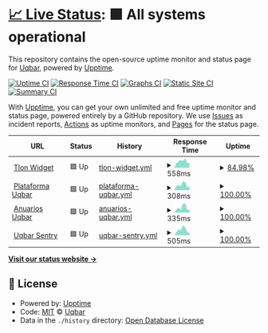 # [📈 Live Status](https://uqbar-dev.github.io/upptime): <!--live status--> **🟩 All systems operational**

This repository contains the open-source uptime monitor and status page for [Uqbar](https://www.uqbar.com.br), powered by [Upptime](https://github.com/upptime/upptime).

[![Uptime CI](https://github.com/uqbar-dev/upptime/workflows/Uptime%20CI/badge.svg)](https://github.com/uqbar-dev/upptime/actions?query=workflow%3A%22Uptime+CI%22)
[![Response Time CI](https://github.com/uqbar-dev/upptime/workflows/Response%20Time%20CI/badge.svg)](https://github.com/uqbar-dev/upptime/actions?query=workflow%3A%22Response+Time+CI%22)
[![Graphs CI](https://github.com/uqbar-dev/upptime/workflows/Graphs%20CI/badge.svg)](https://github.com/uqbar-dev/upptime/actions?query=workflow%3A%22Graphs+CI%22)
[![Static Site CI](https://github.com/uqbar-dev/upptime/workflows/Static%20Site%20CI/badge.svg)](https://github.com/uqbar-dev/upptime/actions?query=workflow%3A%22Static+Site+CI%22)
[![Summary CI](https://github.com/uqbar-dev/upptime/workflows/Summary%20CI/badge.svg)](https://github.com/uqbar-dev/upptime/actions?query=workflow%3A%22Summary+CI%22)

With [Upptime](https://upptime.js.org), you can get your own unlimited and free uptime monitor and status page, powered entirely by a GitHub repository. We use [Issues](https://github.com/uqbar-dev/upptime/issues) as incident reports, [Actions](https://github.com/uqbar-dev/upptime/actions) as uptime monitors, and [Pages](https://uqbar-dev.github.io/upptime) for the status page.

<!--start: status pages-->
<!-- This summary is generated by Upptime (https://github.com/upptime/upptime) -->
<!-- Do not edit this manually, your changes will be overwritten -->
<!-- prettier-ignore -->
| URL | Status | History | Response Time | Uptime |
| --- | ------ | ------- | ------------- | ------ |
| <img alt="" src="https://icons.duckduckgo.com/ip3/www.tlon.com.br.ico" height="13"> [Tlon Widget](https://www.tlon.com.br/index.php?option=com_widgets&usrid=0GZYWbGpezpMMLkcOBVUnDeIgxtaTKAOQzh&usrkey=h2nxBiINVtYxDZOXIr3qYufZipZwBt9iQnB) | 🟩 Up | [tlon-widget.yml](https://github.com/uqbar-dev/upptime/commits/HEAD/history/tlon-widget.yml) | <details><summary><img alt="Response time graph" src="./graphs/tlon-widget/response-time-week.png" height="20"> 558ms</summary><br><a href="https://uqbar-dev.github.io/upptime/history/tlon-widget"><img alt="Response time 601" src="https://img.shields.io/endpoint?url=https%3A%2F%2Fraw.githubusercontent.com%2Fuqbar-dev%2Fupptime%2FHEAD%2Fapi%2Ftlon-widget%2Fresponse-time.json"></a><br><a href="https://uqbar-dev.github.io/upptime/history/tlon-widget"><img alt="24-hour response time 440" src="https://img.shields.io/endpoint?url=https%3A%2F%2Fraw.githubusercontent.com%2Fuqbar-dev%2Fupptime%2FHEAD%2Fapi%2Ftlon-widget%2Fresponse-time-day.json"></a><br><a href="https://uqbar-dev.github.io/upptime/history/tlon-widget"><img alt="7-day response time 558" src="https://img.shields.io/endpoint?url=https%3A%2F%2Fraw.githubusercontent.com%2Fuqbar-dev%2Fupptime%2FHEAD%2Fapi%2Ftlon-widget%2Fresponse-time-week.json"></a><br><a href="https://uqbar-dev.github.io/upptime/history/tlon-widget"><img alt="30-day response time 580" src="https://img.shields.io/endpoint?url=https%3A%2F%2Fraw.githubusercontent.com%2Fuqbar-dev%2Fupptime%2FHEAD%2Fapi%2Ftlon-widget%2Fresponse-time-month.json"></a><br><a href="https://uqbar-dev.github.io/upptime/history/tlon-widget"><img alt="1-year response time 601" src="https://img.shields.io/endpoint?url=https%3A%2F%2Fraw.githubusercontent.com%2Fuqbar-dev%2Fupptime%2FHEAD%2Fapi%2Ftlon-widget%2Fresponse-time-year.json"></a></details> | <details><summary><a href="https://uqbar-dev.github.io/upptime/history/tlon-widget">84.98%</a></summary><a href="https://uqbar-dev.github.io/upptime/history/tlon-widget"><img alt="All-time uptime 98.84%" src="https://img.shields.io/endpoint?url=https%3A%2F%2Fraw.githubusercontent.com%2Fuqbar-dev%2Fupptime%2FHEAD%2Fapi%2Ftlon-widget%2Fuptime.json"></a><br><a href="https://uqbar-dev.github.io/upptime/history/tlon-widget"><img alt="24-hour uptime 50.65%" src="https://img.shields.io/endpoint?url=https%3A%2F%2Fraw.githubusercontent.com%2Fuqbar-dev%2Fupptime%2FHEAD%2Fapi%2Ftlon-widget%2Fuptime-day.json"></a><br><a href="https://uqbar-dev.github.io/upptime/history/tlon-widget"><img alt="7-day uptime 84.98%" src="https://img.shields.io/endpoint?url=https%3A%2F%2Fraw.githubusercontent.com%2Fuqbar-dev%2Fupptime%2FHEAD%2Fapi%2Ftlon-widget%2Fuptime-week.json"></a><br><a href="https://uqbar-dev.github.io/upptime/history/tlon-widget"><img alt="30-day uptime 96.54%" src="https://img.shields.io/endpoint?url=https%3A%2F%2Fraw.githubusercontent.com%2Fuqbar-dev%2Fupptime%2FHEAD%2Fapi%2Ftlon-widget%2Fuptime-month.json"></a><br><a href="https://uqbar-dev.github.io/upptime/history/tlon-widget"><img alt="1-year uptime 98.84%" src="https://img.shields.io/endpoint?url=https%3A%2F%2Fraw.githubusercontent.com%2Fuqbar-dev%2Fupptime%2FHEAD%2Fapi%2Ftlon-widget%2Fuptime-year.json"></a></details>
| <img alt="" src="https://icons.duckduckgo.com/ip3/www.uqbar.com.br.ico" height="13"> [Plataforma Uqbar](https://www.uqbar.com.br) | 🟩 Up | [plataforma-uqbar.yml](https://github.com/uqbar-dev/upptime/commits/HEAD/history/plataforma-uqbar.yml) | <details><summary><img alt="Response time graph" src="./graphs/plataforma-uqbar/response-time-week.png" height="20"> 308ms</summary><br><a href="https://uqbar-dev.github.io/upptime/history/plataforma-uqbar"><img alt="Response time 287" src="https://img.shields.io/endpoint?url=https%3A%2F%2Fraw.githubusercontent.com%2Fuqbar-dev%2Fupptime%2FHEAD%2Fapi%2Fplataforma-uqbar%2Fresponse-time.json"></a><br><a href="https://uqbar-dev.github.io/upptime/history/plataforma-uqbar"><img alt="24-hour response time 217" src="https://img.shields.io/endpoint?url=https%3A%2F%2Fraw.githubusercontent.com%2Fuqbar-dev%2Fupptime%2FHEAD%2Fapi%2Fplataforma-uqbar%2Fresponse-time-day.json"></a><br><a href="https://uqbar-dev.github.io/upptime/history/plataforma-uqbar"><img alt="7-day response time 308" src="https://img.shields.io/endpoint?url=https%3A%2F%2Fraw.githubusercontent.com%2Fuqbar-dev%2Fupptime%2FHEAD%2Fapi%2Fplataforma-uqbar%2Fresponse-time-week.json"></a><br><a href="https://uqbar-dev.github.io/upptime/history/plataforma-uqbar"><img alt="30-day response time 283" src="https://img.shields.io/endpoint?url=https%3A%2F%2Fraw.githubusercontent.com%2Fuqbar-dev%2Fupptime%2FHEAD%2Fapi%2Fplataforma-uqbar%2Fresponse-time-month.json"></a><br><a href="https://uqbar-dev.github.io/upptime/history/plataforma-uqbar"><img alt="1-year response time 287" src="https://img.shields.io/endpoint?url=https%3A%2F%2Fraw.githubusercontent.com%2Fuqbar-dev%2Fupptime%2FHEAD%2Fapi%2Fplataforma-uqbar%2Fresponse-time-year.json"></a></details> | <details><summary><a href="https://uqbar-dev.github.io/upptime/history/plataforma-uqbar">100.00%</a></summary><a href="https://uqbar-dev.github.io/upptime/history/plataforma-uqbar"><img alt="All-time uptime 99.92%" src="https://img.shields.io/endpoint?url=https%3A%2F%2Fraw.githubusercontent.com%2Fuqbar-dev%2Fupptime%2FHEAD%2Fapi%2Fplataforma-uqbar%2Fuptime.json"></a><br><a href="https://uqbar-dev.github.io/upptime/history/plataforma-uqbar"><img alt="24-hour uptime 100.00%" src="https://img.shields.io/endpoint?url=https%3A%2F%2Fraw.githubusercontent.com%2Fuqbar-dev%2Fupptime%2FHEAD%2Fapi%2Fplataforma-uqbar%2Fuptime-day.json"></a><br><a href="https://uqbar-dev.github.io/upptime/history/plataforma-uqbar"><img alt="7-day uptime 100.00%" src="https://img.shields.io/endpoint?url=https%3A%2F%2Fraw.githubusercontent.com%2Fuqbar-dev%2Fupptime%2FHEAD%2Fapi%2Fplataforma-uqbar%2Fuptime-week.json"></a><br><a href="https://uqbar-dev.github.io/upptime/history/plataforma-uqbar"><img alt="30-day uptime 100.00%" src="https://img.shields.io/endpoint?url=https%3A%2F%2Fraw.githubusercontent.com%2Fuqbar-dev%2Fupptime%2FHEAD%2Fapi%2Fplataforma-uqbar%2Fuptime-month.json"></a><br><a href="https://uqbar-dev.github.io/upptime/history/plataforma-uqbar"><img alt="1-year uptime 99.92%" src="https://img.shields.io/endpoint?url=https%3A%2F%2Fraw.githubusercontent.com%2Fuqbar-dev%2Fupptime%2FHEAD%2Fapi%2Fplataforma-uqbar%2Fuptime-year.json"></a></details>
| <img alt="" src="https://icons.duckduckgo.com/ip3/anuarios.uqbar.com.br.ico" height="13"> [Anuarios Uqbar](https://anuarios.uqbar.com.br) | 🟩 Up | [anuarios-uqbar.yml](https://github.com/uqbar-dev/upptime/commits/HEAD/history/anuarios-uqbar.yml) | <details><summary><img alt="Response time graph" src="./graphs/anuarios-uqbar/response-time-week.png" height="20"> 335ms</summary><br><a href="https://uqbar-dev.github.io/upptime/history/anuarios-uqbar"><img alt="Response time 335" src="https://img.shields.io/endpoint?url=https%3A%2F%2Fraw.githubusercontent.com%2Fuqbar-dev%2Fupptime%2FHEAD%2Fapi%2Fanuarios-uqbar%2Fresponse-time.json"></a><br><a href="https://uqbar-dev.github.io/upptime/history/anuarios-uqbar"><img alt="24-hour response time 208" src="https://img.shields.io/endpoint?url=https%3A%2F%2Fraw.githubusercontent.com%2Fuqbar-dev%2Fupptime%2FHEAD%2Fapi%2Fanuarios-uqbar%2Fresponse-time-day.json"></a><br><a href="https://uqbar-dev.github.io/upptime/history/anuarios-uqbar"><img alt="7-day response time 335" src="https://img.shields.io/endpoint?url=https%3A%2F%2Fraw.githubusercontent.com%2Fuqbar-dev%2Fupptime%2FHEAD%2Fapi%2Fanuarios-uqbar%2Fresponse-time-week.json"></a><br><a href="https://uqbar-dev.github.io/upptime/history/anuarios-uqbar"><img alt="30-day response time 324" src="https://img.shields.io/endpoint?url=https%3A%2F%2Fraw.githubusercontent.com%2Fuqbar-dev%2Fupptime%2FHEAD%2Fapi%2Fanuarios-uqbar%2Fresponse-time-month.json"></a><br><a href="https://uqbar-dev.github.io/upptime/history/anuarios-uqbar"><img alt="1-year response time 335" src="https://img.shields.io/endpoint?url=https%3A%2F%2Fraw.githubusercontent.com%2Fuqbar-dev%2Fupptime%2FHEAD%2Fapi%2Fanuarios-uqbar%2Fresponse-time-year.json"></a></details> | <details><summary><a href="https://uqbar-dev.github.io/upptime/history/anuarios-uqbar">100.00%</a></summary><a href="https://uqbar-dev.github.io/upptime/history/anuarios-uqbar"><img alt="All-time uptime 100.00%" src="https://img.shields.io/endpoint?url=https%3A%2F%2Fraw.githubusercontent.com%2Fuqbar-dev%2Fupptime%2FHEAD%2Fapi%2Fanuarios-uqbar%2Fuptime.json"></a><br><a href="https://uqbar-dev.github.io/upptime/history/anuarios-uqbar"><img alt="24-hour uptime 100.00%" src="https://img.shields.io/endpoint?url=https%3A%2F%2Fraw.githubusercontent.com%2Fuqbar-dev%2Fupptime%2FHEAD%2Fapi%2Fanuarios-uqbar%2Fuptime-day.json"></a><br><a href="https://uqbar-dev.github.io/upptime/history/anuarios-uqbar"><img alt="7-day uptime 100.00%" src="https://img.shields.io/endpoint?url=https%3A%2F%2Fraw.githubusercontent.com%2Fuqbar-dev%2Fupptime%2FHEAD%2Fapi%2Fanuarios-uqbar%2Fuptime-week.json"></a><br><a href="https://uqbar-dev.github.io/upptime/history/anuarios-uqbar"><img alt="30-day uptime 100.00%" src="https://img.shields.io/endpoint?url=https%3A%2F%2Fraw.githubusercontent.com%2Fuqbar-dev%2Fupptime%2FHEAD%2Fapi%2Fanuarios-uqbar%2Fuptime-month.json"></a><br><a href="https://uqbar-dev.github.io/upptime/history/anuarios-uqbar"><img alt="1-year uptime 100.00%" src="https://img.shields.io/endpoint?url=https%3A%2F%2Fraw.githubusercontent.com%2Fuqbar-dev%2Fupptime%2FHEAD%2Fapi%2Fanuarios-uqbar%2Fuptime-year.json"></a></details>
| <img alt="" src="https://icons.duckduckgo.com/ip3/sentrysrv.uqbaronline.com.ico" height="13"> [Uqbar Sentry](http://sentrysrv.uqbaronline.com/) | 🟩 Up | [uqbar-sentry.yml](https://github.com/uqbar-dev/upptime/commits/HEAD/history/uqbar-sentry.yml) | <details><summary><img alt="Response time graph" src="./graphs/uqbar-sentry/response-time-week.png" height="20"> 505ms</summary><br><a href="https://uqbar-dev.github.io/upptime/history/uqbar-sentry"><img alt="Response time 563" src="https://img.shields.io/endpoint?url=https%3A%2F%2Fraw.githubusercontent.com%2Fuqbar-dev%2Fupptime%2FHEAD%2Fapi%2Fuqbar-sentry%2Fresponse-time.json"></a><br><a href="https://uqbar-dev.github.io/upptime/history/uqbar-sentry"><img alt="24-hour response time 228" src="https://img.shields.io/endpoint?url=https%3A%2F%2Fraw.githubusercontent.com%2Fuqbar-dev%2Fupptime%2FHEAD%2Fapi%2Fuqbar-sentry%2Fresponse-time-day.json"></a><br><a href="https://uqbar-dev.github.io/upptime/history/uqbar-sentry"><img alt="7-day response time 505" src="https://img.shields.io/endpoint?url=https%3A%2F%2Fraw.githubusercontent.com%2Fuqbar-dev%2Fupptime%2FHEAD%2Fapi%2Fuqbar-sentry%2Fresponse-time-week.json"></a><br><a href="https://uqbar-dev.github.io/upptime/history/uqbar-sentry"><img alt="30-day response time 462" src="https://img.shields.io/endpoint?url=https%3A%2F%2Fraw.githubusercontent.com%2Fuqbar-dev%2Fupptime%2FHEAD%2Fapi%2Fuqbar-sentry%2Fresponse-time-month.json"></a><br><a href="https://uqbar-dev.github.io/upptime/history/uqbar-sentry"><img alt="1-year response time 563" src="https://img.shields.io/endpoint?url=https%3A%2F%2Fraw.githubusercontent.com%2Fuqbar-dev%2Fupptime%2FHEAD%2Fapi%2Fuqbar-sentry%2Fresponse-time-year.json"></a></details> | <details><summary><a href="https://uqbar-dev.github.io/upptime/history/uqbar-sentry">100.00%</a></summary><a href="https://uqbar-dev.github.io/upptime/history/uqbar-sentry"><img alt="All-time uptime 97.99%" src="https://img.shields.io/endpoint?url=https%3A%2F%2Fraw.githubusercontent.com%2Fuqbar-dev%2Fupptime%2FHEAD%2Fapi%2Fuqbar-sentry%2Fuptime.json"></a><br><a href="https://uqbar-dev.github.io/upptime/history/uqbar-sentry"><img alt="24-hour uptime 100.00%" src="https://img.shields.io/endpoint?url=https%3A%2F%2Fraw.githubusercontent.com%2Fuqbar-dev%2Fupptime%2FHEAD%2Fapi%2Fuqbar-sentry%2Fuptime-day.json"></a><br><a href="https://uqbar-dev.github.io/upptime/history/uqbar-sentry"><img alt="7-day uptime 100.00%" src="https://img.shields.io/endpoint?url=https%3A%2F%2Fraw.githubusercontent.com%2Fuqbar-dev%2Fupptime%2FHEAD%2Fapi%2Fuqbar-sentry%2Fuptime-week.json"></a><br><a href="https://uqbar-dev.github.io/upptime/history/uqbar-sentry"><img alt="30-day uptime 97.27%" src="https://img.shields.io/endpoint?url=https%3A%2F%2Fraw.githubusercontent.com%2Fuqbar-dev%2Fupptime%2FHEAD%2Fapi%2Fuqbar-sentry%2Fuptime-month.json"></a><br><a href="https://uqbar-dev.github.io/upptime/history/uqbar-sentry"><img alt="1-year uptime 97.99%" src="https://img.shields.io/endpoint?url=https%3A%2F%2Fraw.githubusercontent.com%2Fuqbar-dev%2Fupptime%2FHEAD%2Fapi%2Fuqbar-sentry%2Fuptime-year.json"></a></details>

<!--end: status pages-->

[**Visit our status website →**](https://uqbar-dev.github.io/upptime)

## 📄 License

- Powered by: [Upptime](https://github.com/upptime/upptime)
- Code: [MIT](./LICENSE) © [Uqbar](https://www.uqbar.com.br)
- Data in the `./history` directory: [Open Database License](https://opendatacommons.org/licenses/odbl/1-0/)
